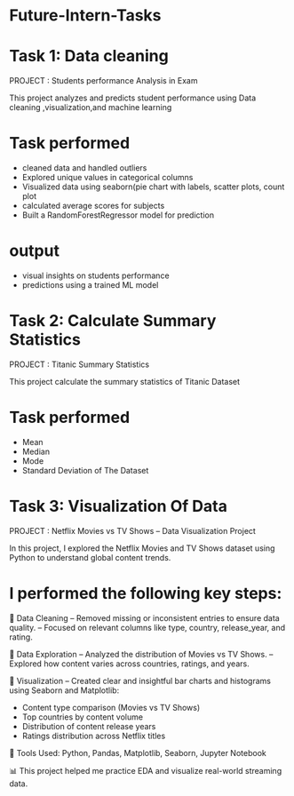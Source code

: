# Future-Intern-Tasks

# Task 1: Data cleaning 

PROJECT : Students performance Analysis in Exam
     
This project analyzes and predicts student performance using Data cleaning ,visualization,and machine learning 
# Task performed 
* cleaned data and handled outliers 
* Explored unique values in categorical columns
* Visualized data using seaborn(pie chart with labels, scatter plots, count plot
* calculated average scores for subjects 
* Built a RandomForestRegressor model for prediction
 # output 
* visual insights on students performance
* predictions using a trained ML model
           
      
# Task 2: Calculate Summary Statistics

PROJECT : Titanic Summary Statistics
     
This project calculate the summary statistics of Titanic Dataset
# Task performed
* Mean
* Median
* Mode
* Standard Deviation of The Dataset

              
# Task 3: Visualization Of Data

PROJECT : Netflix Movies vs TV Shows – Data Visualization Project

In this project, I explored the Netflix Movies and TV Shows dataset using Python to understand global content trends.
# I performed the following key steps:

🔹 Data Cleaning
– Removed missing or inconsistent entries to ensure data quality.
– Focused on relevant columns like type, country, release_year, and rating.

🔹 Data Exploration
– Analyzed the distribution of Movies vs TV Shows.
– Explored how content varies across countries, ratings, and years.

🔹 Visualization
– Created clear and insightful bar charts and histograms using Seaborn and Matplotlib:
* Content type comparison (Movies vs TV Shows)
* Top countries by content volume
* Distribution of content release years
* Ratings distribution across Netflix titles

🔧 Tools Used: Python, Pandas, Matplotlib, Seaborn, Jupyter Notebook

📊 This project helped me practice EDA and visualize real-world streaming data.
